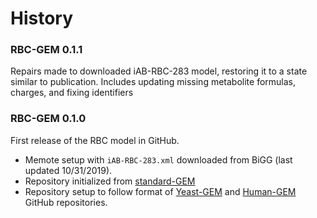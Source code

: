 # History

### RBC-GEM 0.1.1
Repairs made to downloaded iAB-RBC-283 model, restoring it to a state similar to publication. Includes updating missing metabolite formulas, charges, and fixing identifiers

### RBC-GEM 0.1.0
First release of the RBC model in GitHub.
* Memote setup with `iAB-RBC-283.xml` downloaded from BiGG (last updated 10/31/2019).
* Repository initialized from [standard-GEM](https://github.com/MetabolicAtlas/standard-GEM)
* Repository setup to follow format of [Yeast-GEM](https://github.com/SysBioChalmers/Yeast-GEM) and [Human-GEM](https://github.com/SysBioChalmers/Human-GEM) GitHub repositories.